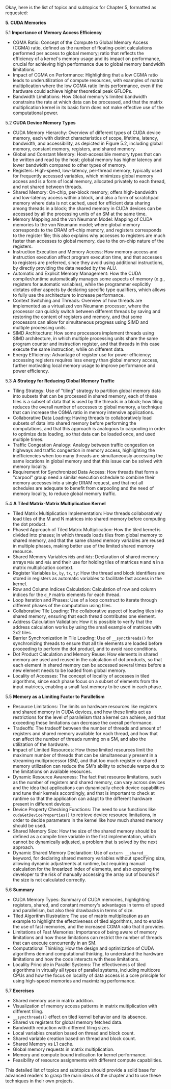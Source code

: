 Okay, here is the list of topics and subtopics for Chapter 5, formatted as requested:

**5. CUDA Memories**

5.1 **Importance of Memory Access Efficiency**
*   CGMA Ratio: Concept of the Compute to Global Memory Access (CGMA) ratio, defined as the number of floating-point calculations performed per access to global memory; ratio that reflects the efficiency of a kernel's memory usage and its impact on performance, crucial for achieving high performance due to global memory bandwidth limitations.
*   Impact of CGMA on Performance: Highlighting that a low CGMA ratio leads to underutilization of compute resources, with examples of matrix multiplication where the low CGMA ratio limits performance, even if the hardware could achieve higher theoretical peak GFLOPs.
*   Bandwidth Limitations: How Global memory's limited bandwidth constrains the rate at which data can be processed, and that the matrix multiplication kernel in its basic form does not make effective use of the computational power.

5.2 **CUDA Device Memory Types**
*   CUDA Memory Hierarchy: Overview of different types of CUDA device memory, each with distinct characteristics of scope, lifetime, latency, bandwidth, and accessibility, as depicted in Figure 5.2, including global memory, constant memory, registers, and shared memory.
*   Global and Constant Memory: Host-accessible memory types that can be written and read by the host; global memory has higher latency and lower bandwidth compared to other types of memory.
*   Registers: High-speed, low-latency, per-thread memory; typically used for frequently accessed variables, which minimizes global memory access and is a form of local memory, allocated privately to each thread, and not shared between threads.
*   Shared Memory: On-chip, per-block memory; offers high-bandwidth and low-latency access within a block, and also a form of scratchpad memory where data is not cached, used for efficient data sharing among threads in a block; the shared memory in CUDA devices can be accessed by all the processing units of an SM at the same time.
*   Memory Mapping and the von Neumann Model: Mapping of CUDA memories to the von Neumann model; where global memory corresponds to the DRAM off-chip memory, and registers corresponds to the register file; this also explains why accesses to registers are much faster than accesses to global memory, due to the on-chip nature of the registers.
*   Instruction Execution and Memory Access: How memory access and instruction execution affect program execution time, and that accesses to registers are preferred, since they avoid using additional instructions, by directly providing the data needed by the ALU.
*   Automatic and Explicit Memory Management:  How the CUDA compiler/runtime automatically manages some aspects of memory (e.g., registers for automatic variables), while the programmer explicitly dictates other aspects by declaring specific type qualifiers, which allows to fully use the architecture to increase performance.
*  Context Switching and Threads: Overview of how threads are implemented as a virtualized von Neumann processor, where the processor can quickly switch between different threads by saving and restoring the content of registers and memory, and that some processors can allow for simultaneous progress using SIMD and multiple processing units.
*   SIMD Architecture: How some processors implement threads using SIMD architecture, in which multiple processing units share the same program counter and instruction register, and that threads in this case execute the same instruction, while on different data.
*   Energy Efficiency: Advantage of register use for power efficiency; accessing registers requires less energy than global memory access, further motivating local memory usage to improve performance and power efficiency.

5.3 **A Strategy for Reducing Global Memory Traffic**
*   Tiling Strategy: Use of "tiling" strategy to partition global memory data into subsets that can be processed in shared memory, each of these tiles is a subset of data that is used by the threads in a block; how tiling reduces the overall number of accesses to global memory, a technique that can increase the CGMA ratio in memory intensive applications.
*   Collaborative Data Loading: Having threads to collaboratively load subsets of data into shared memory before performing the computations, and that this approach is analogous to carpooling in order to optimize data loading, so that data can be loaded once, and used multiple times.
*   Traffic Congestion Analogy:  Analogy between traffic congestion on highways and traffic congestion in memory access, highlighting the inefficiencies when too many threads are simultaneously accessing the same locations in global memory and that this issue can be solved with memory locality.
*   Requirement for Synchronized Data Access: How threads that form a "carpool" group need a similar execution schedule to combine their memory accesses into a single DRAM request, and that not all schedules are adequate to benefit from carpooling and the need of memory locality, to reduce global memory traffic.

5.4 **A Tiled Matrix-Matrix Multiplication Kernel**
*   Tiled Matrix Multiplication Implementation: How threads collaboratively load tiles of the M and N matrices into shared memory before computing the dot product.
*   Phased Approach of Tiled Matrix Multiplication: How the tiled kernel is divided into phases; in which threads loads tiles from global memory to shared memory, and that the same shared memory variables are reused in multiple phases, making better use of the limited shared memory resource.
*  Shared Memory Variables `Mds` and `Nds`: Declaration of shared memory arrays `Mds` and `Nds` and their use for holding tiles of matrices `M` and `N` in a matrix multiplication context.
*  Register Variables `bx`, `by`, `tx`, `ty`: How the thread and block identifiers are stored in registers as automatic variables to facilitate fast access in the kernel.
*   Row and Column Indices Calculation: Calculation of row and column indices for the `d_P` matrix elements for each thread.
*   Loop Iteration and Phases: Use of a loop construct to iterate through different phases of the computation using tiles.
*   Collaborative Tile Loading: The collaborative aspect of loading tiles into shared memory, ensuring that each thread contributes one element.
*    Address Calculation Validation: How it is possible to verify that the address calculation works by using the small example of matrices with 2x2 tiles.
*   Barrier Synchronization in Tile Loading: Use of `__syncthreads()` for synchronizing threads to ensure that all tile elements are loaded before proceeding to perform the dot product, and to avoid race conditions.
*   Dot Product Calculation and Memory Reuse: How elements in shared memory are used and reused in the calculation of dot products, so that each element in shared memory can be accessed several times before a new element needs to be loaded from global memory.
*   Locality of Accesses: The concept of locality of accesses in tiled algorithms, since each phase focus on a subset of elements from the input matrices, enabling a small fast memory to be used in each phase.

5.5 **Memory as a Limiting Factor to Parallelism**
*   Resource Limitations: The limits on hardware resources like registers and shared memory in CUDA devices, and how these limits act as restrictions for the level of parallelism that a kernel can achieve, and that exceeding these limitations can decrease the overall performance.
*   Tradeoffs: The tradeoff between the number of threads and amount of registers and shared memory available for each thread, and how that can affect the number of threads running on a SM, and also the utilization of the hardware.
*   Impact of Limited Resources: How these limited resources limit the maximum number of threads that can be simultaneously present in a streaming multiprocessor (SM), and that too much register or shared memory utilization can reduce the SM's ability to schedule warps due to the limitations on available resources.
*    Dynamic Resource Awareness: The fact that resource limitations, such as the number of registers and shared memory, can vary across devices and the idea that applications can dynamically check device capabilities and tune their kernels accordingly, and that is important to check at runtime so that the application can adapt to the different hardware present in different devices.
*   Device Property Checking Functions: The need to use functions like `cudaGetDeviceProperties()` to retrieve device resource limitations, in order to decide parameters in the kernel like how much shared memory should be used.
*  Shared Memory Size: How the size of the shared memory should be defined as a compile time variable in the first implementation, which cannot be dynamically adjusted, a problem that is solved by the next approach.
* Dynamic Shared Memory Declaration: Use of `extern __shared__` keyword, for declaring shared memory variables without specifying size, allowing dynamic adjustments at runtime, but requiring manual calculation for the linearized index of elements, and also exposing the developer to the risk of manually accessing the array out of bounds if the size is not calculated correctly.

5.6 **Summary**
*   CUDA Memory Types: Summary of CUDA memories, highlighting registers, shared, and constant memory's advantages in terms of speed and parallelism, but also their drawbacks in terms of size.
*   Tiled Algorithm Illustration: The use of matrix multiplication as an example to highlight the effectiveness of tiled algorithms, and to enable the use of fast memories, and the increased CGMA ratio that it provides.
*   Limitations of Fast Memories: Importance of being aware of memory limitations and how those limitations can restrict the number of threads that can execute concurrently in an SM.
*   Computational Thinking:  How the design and optimization of CUDA algorithms demand computational thinking, to understand the hardware limitations and how the code interacts with these limitations.
*   Locality Principle in Parallel Systems: The effectiveness of tiled algorithms in virtually all types of parallel systems, including multicore CPUs and how the focus on locality of data access is a core principle for using high-speed memories and maximizing performance.

5.7 **Exercises**
*  Shared memory use in matrix addition.
*   Visualization of memory access patterns in matrix multiplication with different tiling.
*   `__syncthreads()` effect on tiled kernel behavior and its absence.
*   Shared vs registers for global memory fetched data.
*  Bandwidth reduction with different tiling sizes.
*  Local variables creation based on thread and block count.
* Shared variable creation based on thread and block count.
*  Shared Memory vs L1 cache.
* Global memory requests in matrix multiplication.
* Memory and compute bound indication for kernel performance.
*  Feasibility of resource assignments with different compute capabilities.

This detailed list of topics and subtopics should provide a solid base for advanced readers to grasp the main ideas of the chapter and to use these techniques in their own projects.